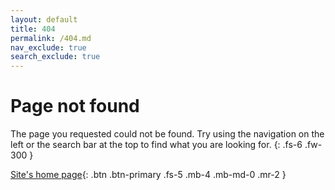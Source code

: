 ```yaml
---
layout: default
title: 404
permalink: /404.md
nav_exclude: true
search_exclude: true
---
```


# Page not found

The page you requested could not be found. Try using the navigation on the left
or the search bar at the top to find what you are looking for.
{: .fs-6 .fw-300 }

[Site's home page](/){: .btn .btn-primary .fs-5 .mb-4 .mb-md-0 .mr-2 }
